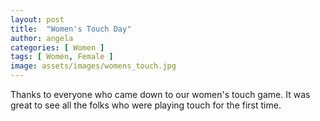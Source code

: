 ```yaml
---
layout: post
title:  "Women's Touch Day"
author: angela
categories: [ Women ]
tags: [ Women, Female ]
image: assets/images/womens_touch.jpg
---
```


Thanks to everyone who came down to our women's touch game. It was great to see all the folks who were playing touch for the first time.